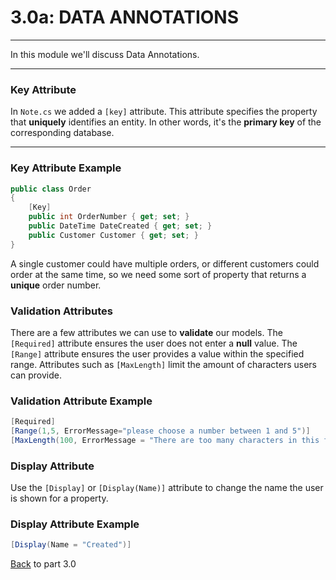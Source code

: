 # 3.0a: DATA ANNOTATIONS
---   
In this module we'll discuss Data Annotations.

<hr />

### Key Attribute
In `Note.cs` we added a `[key]` attribute. This attribute specifies the property that **uniquely** identifies an entity.  In other words, it's the **primary key** of the corresponding database. 

<hr />

### Key Attribute Example
```cs
public class Order
{
    [Key]
    public int OrderNumber { get; set; }
    public DateTime DateCreated { get; set; }
    public Customer Customer { get; set; }
}
```
A single customer could have multiple orders, or different customers could order at the same time, so we need some sort of property that returns a **unique** order number.

### Validation Attributes
There are a few attributes we can use to **validate** our models. The `[Required]` attribute ensures the user does not enter a **null** value.  The `[Range]` attribute ensures the user provides a value within the specified range. Attributes such as `[MaxLength]` limit the amount of characters users can provide.

### Validation Attribute Example
```cs
[Required]
[Range(1,5, ErrorMessage="please choose a number between 1 and 5")]
[MaxLength(100, ErrorMessage = "There are too many characters in this field.")]
```
### Display Attribute
Use the `[Display]` or `[Display(Name)]` attribute to change the name the user is shown for a property.

### Display Attribute Example
```cs
[Display(Name = "Created")]
```

[Back](3.0-Data.md) to part 3.0